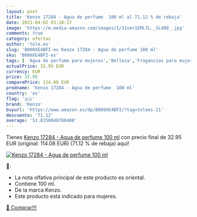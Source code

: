 ```yaml
---
layout: post
title: 'Kenzo 17284 - Agua de perfume  100 ml al 71.12 % de rebaja'
date: 2021-04-02 03:28:17
image: 'https://m.media-amazon.com/images/I/31vmr1EML7L._SL400_.jpg'
comments: true
category: ofertas
author: 'tole.es'
slug: 'B000XE4BFI-es Kenzo 17284 - Agua de perfume 100 ml'
sku: 'B000XE4BFI-es'
tags: [ 'Agua de perfume para mujeres','Belleza','Fragancias para mujeres','Perfumes y fragancias','agua','de','kenzo','perfume', ]
actualPrice: 32.95 EUR
currency: EUR
price: 32.95
comparePrice: 114.08 EUR
prodname: 'Kenzo 17284 - Agua de perfume  100 ml'
country: 'es'
flag: '🇪🇸'
brand: 'Kenzo'
buyurl: 'https://www.amazon.es/dp/B000XE4BFI/?tag=tolees-21'
descuento: '71.12'
average: '51.8158048780488'
---
```


Tienes [Kenzo 17284 - Agua de perfume  100 ml](https://www.amazon.es/dp/B000XE4BFI/?tag=tolees-21) con precio final de  32.95 EUR (original: 114.08 EUR) (71.12 %  de rebaja) aqui!

[![Kenzo 17284 - Agua de perfume  100 ml](https://m.media-amazon.com/images/I/31vmr1EML7L._SL400_.jpg)](https://www.amazon.es/dp/B000XE4BFI/?tag=tolees-21)

🔎:

- La nota olfativa principal de este producto es oriental.
- Contiene 100 ml.
- De la marca Kenzo.
- Este producto está indicado para mujeres.

[🛒 Comprar!!!](https://www.amazon.es/dp/B000XE4BFI/?tag=tolees-21)
